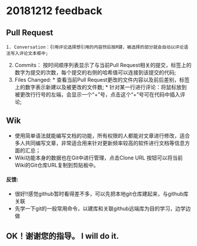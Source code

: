 # 20181212 feedback

## Pull Request
	1. Conversation：引用评论选择想引用的内容然后按R键，被选择的部分就会自动以评论语法写入评论文本框中;
  2. Commits： 按时间顺序列表显示了与当前Pull Request相关的提交，标签上的数字为提交的次数，每个提交的右侧的哈希值可以连接到该提交的代码;
  3. Files Changed: 
    * 查看当前Pull Request更改的文件内容以及前后差别，标签上的数字表示新建以及被更改的文件数;
    * 针对某一行进行评论：将鼠标放到被更改行行号的左端，会显示一个“+”号，点击这个“+”号可在代码中插入评论; 

## Wik
  * 使用简单语法就能编写文档的功能，所有权限的人都能对文章进行修改，适合多人共同编写文章，非常适合用来针对更新频率较高的软件进行文档等信息方面的汇总；
  * Wiki功能本身的数据也在Git中进行管理，点击Clone URL 按钮可以将当前Wiki的Git仓库URL复制到剪贴板中。

#### 反馈:
* 很好!!感觉github暂时看得差不多，可以先把本地git仓库建起来，与github库关联  
* 先学一下git的一般常用命令，以建库和关联github远端库为目的学习，边学边做

## OK！谢谢您的指导。 I will do it.
